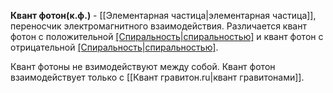 **Квант фотон(к.ф.)** -  [[Элементарная частица|элементарная частица]], переносчик электромагнитного взаимодействия. Различается квант фотон с положительной [[Cпиральность|cпиральностью]]($к.ф.^+$) и квант фотон с отрицательной [[Cпиральность|cпиральностью]]($к.ф.^-$). 

Квант фотоны не взимодействуют между собой. Квант фотон взаимодействует только с [[Квант гравитон.ru|квант гравитонами]].